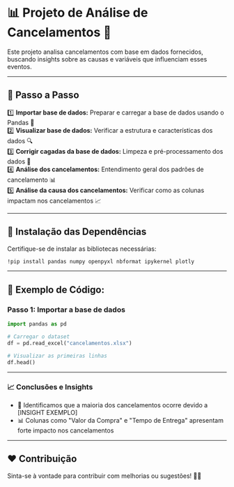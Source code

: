 
# 📊 Projeto de Análise de Cancelamentos 🚀  

Este projeto analisa cancelamentos com base em dados fornecidos, buscando insights sobre as causas e variáveis que influenciam esses eventos.

---

## 📝 Passo a Passo  

1️⃣ **Importar base de dados:** Preparar e carregar a base de dados usando o Pandas 📂  
2️⃣ **Visualizar base de dados:** Verificar a estrutura e características dos dados 🔍  
3️⃣ **Corrigir cagadas da base de dados:** Limpeza e pré-processamento dos dados 🧹  
4️⃣ **Análise dos cancelamentos:** Entendimento geral dos padrões de cancelamento 📊  
5️⃣ **Análise da causa dos cancelamentos:** Verificar como as colunas impactam nos cancelamentos 📈

---

## 🔧 Instalação das Dependências  

Certifique-se de instalar as bibliotecas necessárias:  
```bash
!pip install pandas numpy openpyxl nbformat ipykernel plotly
```

---

## 📌 Exemplo de Código:  

### **Passo 1: Importar a base de dados**
```python
import pandas as pd

# Carregar o dataset
df = pd.read_excel("cancelamentos.xlsx")

# Visualizar as primeiras linhas
df.head()
```

---

### 📈 Conclusões e Insights  

- 🚫 Identificamos que a maioria dos cancelamentos ocorre devido a [INSIGHT EXEMPLO]  
- 📊 Colunas como "Valor da Compra" e "Tempo de Entrega" apresentam forte impacto nos cancelamentos  

---

## ❤️ Contribuição  

Sinta-se à vontade para contribuir com melhorias ou sugestões! 🧑‍💻


